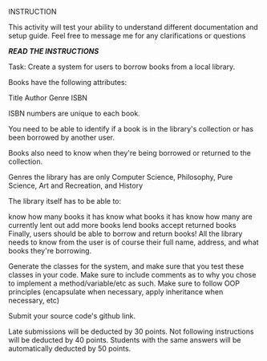 INSTRUCTION

This activity will test your ability to understand different documentation and setup guide. 
Feel free to message me for any clarifications or questions

***READ THE INSTRUCTIONS***


Task: Create a system for users to borrow books from a local library.

Books have the following attributes:

Title
Author
Genre
ISBN

ISBN numbers are unique to each book.

You need to be able to identify if a book is in the library's collection or has been borrowed by another user.

Books also need to know when they're being borrowed or returned to the collection.

Genres the library has are only Computer Science, Philosophy, Pure Science, Art and Recreation, and History

The library itself has to be able to:

know how many books it has
know what books it has
know how many are currently lent out
add more books
lend books
accept returned books
Finally, users should be able to borrow and return books! All the library needs to know from the user is of course their full name, address, and what books they're borrowing.

Generate the classes for the system, and make sure that you test these classes in your code. Make sure to include comments as to why you chose to implement a method/variable/etc as such. Make sure to follow OOP principles (encapsulate when necessary, apply inheritance when necessary, etc)

Submit your source code's github link.

Late submissions will be deducted by 30 points.
Not following instructions will be deducted by 40 points.
Students with the same answers will be automatically deducted by 50 points.



